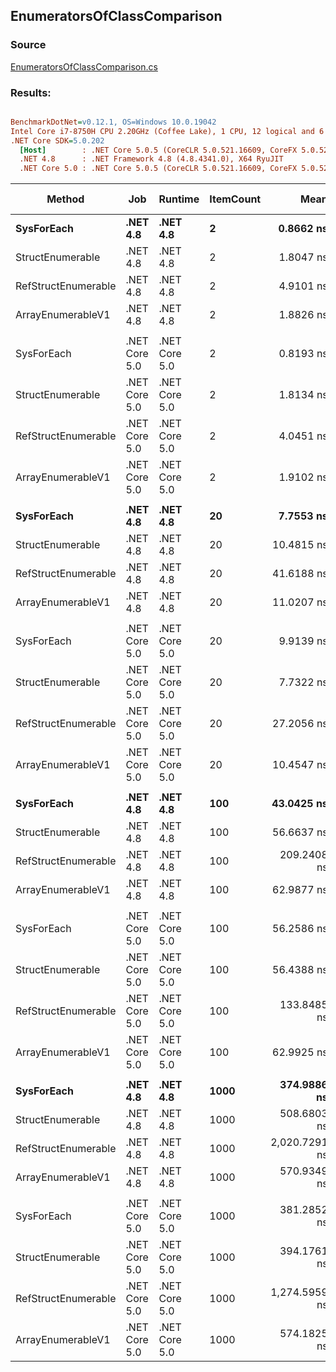 ﻿## EnumeratorsOfClassComparison

### Source
[EnumeratorsOfClassComparison.cs](../../src/StructLinq.Benchmark/EnumeratorsOfClassComparison.cs)

### Results:
``` ini

BenchmarkDotNet=v0.12.1, OS=Windows 10.0.19042
Intel Core i7-8750H CPU 2.20GHz (Coffee Lake), 1 CPU, 12 logical and 6 physical cores
.NET Core SDK=5.0.202
  [Host]        : .NET Core 5.0.5 (CoreCLR 5.0.521.16609, CoreFX 5.0.521.16609), X64 RyuJIT
  .NET 4.8      : .NET Framework 4.8 (4.8.4341.0), X64 RyuJIT
  .NET Core 5.0 : .NET Core 5.0.5 (CoreCLR 5.0.521.16609, CoreFX 5.0.521.16609), X64 RyuJIT


```
|              Method |           Job |       Runtime | ItemCount |          Mean |     Error |    StdDev | Ratio | RatioSD | Gen 0 | Gen 1 | Gen 2 | Allocated | Code Size |
|-------------------- |-------------- |-------------- |---------- |--------------:|----------:|----------:|------:|--------:|------:|------:|------:|----------:|----------:|
|          **SysForEach** |      **.NET 4.8** |      **.NET 4.8** |         **2** |     **0.8662 ns** | **0.0122 ns** | **0.0114 ns** |  **1.00** |    **0.00** |     **-** |     **-** |     **-** |         **-** |      **37 B** |
|    StructEnumerable |      .NET 4.8 |      .NET 4.8 |         2 |     1.8047 ns | 0.0159 ns | 0.0149 ns |  2.08 |    0.03 |     - |     - |     - |         - |      73 B |
| RefStructEnumerable |      .NET 4.8 |      .NET 4.8 |         2 |     4.9101 ns | 0.0252 ns | 0.0236 ns |  5.67 |    0.07 |     - |     - |     - |         - |      87 B |
|   ArrayEnumerableV1 |      .NET 4.8 |      .NET 4.8 |         2 |     1.8826 ns | 0.0177 ns | 0.0166 ns |  2.17 |    0.03 |     - |     - |     - |         - |      63 B |
|                     |               |               |           |               |           |           |       |         |       |       |       |           |           |
|          SysForEach | .NET Core 5.0 | .NET Core 5.0 |         2 |     0.8193 ns | 0.0150 ns | 0.0140 ns |  1.00 |    0.00 |     - |     - |     - |         - |      37 B |
|    StructEnumerable | .NET Core 5.0 | .NET Core 5.0 |         2 |     1.8134 ns | 0.0068 ns | 0.0057 ns |  2.21 |    0.04 |     - |     - |     - |         - |      73 B |
| RefStructEnumerable | .NET Core 5.0 | .NET Core 5.0 |         2 |     4.0451 ns | 0.0185 ns | 0.0154 ns |  4.94 |    0.09 |     - |     - |     - |         - |      77 B |
|   ArrayEnumerableV1 | .NET Core 5.0 | .NET Core 5.0 |         2 |     1.9102 ns | 0.0103 ns | 0.0086 ns |  2.33 |    0.04 |     - |     - |     - |         - |      63 B |
|                     |               |               |           |               |           |           |       |         |       |       |       |           |           |
|          **SysForEach** |      **.NET 4.8** |      **.NET 4.8** |        **20** |     **7.7553 ns** | **0.0750 ns** | **0.0701 ns** |  **1.00** |    **0.00** |     **-** |     **-** |     **-** |         **-** |      **37 B** |
|    StructEnumerable |      .NET 4.8 |      .NET 4.8 |        20 |    10.4815 ns | 0.0546 ns | 0.0510 ns |  1.35 |    0.02 |     - |     - |     - |         - |      73 B |
| RefStructEnumerable |      .NET 4.8 |      .NET 4.8 |        20 |    41.6188 ns | 0.1790 ns | 0.1587 ns |  5.36 |    0.04 |     - |     - |     - |         - |      87 B |
|   ArrayEnumerableV1 |      .NET 4.8 |      .NET 4.8 |        20 |    11.0207 ns | 0.0447 ns | 0.0397 ns |  1.42 |    0.01 |     - |     - |     - |         - |      63 B |
|                     |               |               |           |               |           |           |       |         |       |       |       |           |           |
|          SysForEach | .NET Core 5.0 | .NET Core 5.0 |        20 |     9.9139 ns | 0.0820 ns | 0.0767 ns |  1.00 |    0.00 |     - |     - |     - |         - |      37 B |
|    StructEnumerable | .NET Core 5.0 | .NET Core 5.0 |        20 |     7.7322 ns | 0.0478 ns | 0.0447 ns |  0.78 |    0.01 |     - |     - |     - |         - |      73 B |
| RefStructEnumerable | .NET Core 5.0 | .NET Core 5.0 |        20 |    27.2056 ns | 0.1009 ns | 0.0895 ns |  2.74 |    0.02 |     - |     - |     - |         - |      77 B |
|   ArrayEnumerableV1 | .NET Core 5.0 | .NET Core 5.0 |        20 |    10.4547 ns | 0.0716 ns | 0.0670 ns |  1.05 |    0.01 |     - |     - |     - |         - |      63 B |
|                     |               |               |           |               |           |           |       |         |       |       |       |           |           |
|          **SysForEach** |      **.NET 4.8** |      **.NET 4.8** |       **100** |    **43.0425 ns** | **0.1981 ns** | **0.1654 ns** |  **1.00** |    **0.00** |     **-** |     **-** |     **-** |         **-** |      **37 B** |
|    StructEnumerable |      .NET 4.8 |      .NET 4.8 |       100 |    56.6637 ns | 0.3237 ns | 0.2527 ns |  1.32 |    0.01 |     - |     - |     - |         - |      73 B |
| RefStructEnumerable |      .NET 4.8 |      .NET 4.8 |       100 |   209.2408 ns | 0.8795 ns | 0.8227 ns |  4.86 |    0.03 |     - |     - |     - |         - |      87 B |
|   ArrayEnumerableV1 |      .NET 4.8 |      .NET 4.8 |       100 |    62.9877 ns | 0.3470 ns | 0.3076 ns |  1.46 |    0.01 |     - |     - |     - |         - |      63 B |
|                     |               |               |           |               |           |           |       |         |       |       |       |           |           |
|          SysForEach | .NET Core 5.0 | .NET Core 5.0 |       100 |    56.2586 ns | 0.1761 ns | 0.1647 ns |  1.00 |    0.00 |     - |     - |     - |         - |      37 B |
|    StructEnumerable | .NET Core 5.0 | .NET Core 5.0 |       100 |    56.4388 ns | 0.2310 ns | 0.1929 ns |  1.00 |    0.00 |     - |     - |     - |         - |      73 B |
| RefStructEnumerable | .NET Core 5.0 | .NET Core 5.0 |       100 |   133.8485 ns | 0.7127 ns | 0.6666 ns |  2.38 |    0.01 |     - |     - |     - |         - |      77 B |
|   ArrayEnumerableV1 | .NET Core 5.0 | .NET Core 5.0 |       100 |    62.9925 ns | 0.2270 ns | 0.1896 ns |  1.12 |    0.01 |     - |     - |     - |         - |      63 B |
|                     |               |               |           |               |           |           |       |         |       |       |       |           |           |
|          **SysForEach** |      **.NET 4.8** |      **.NET 4.8** |      **1000** |   **374.9886 ns** | **1.2653 ns** | **1.1835 ns** |  **1.00** |    **0.00** |     **-** |     **-** |     **-** |         **-** |      **37 B** |
|    StructEnumerable |      .NET 4.8 |      .NET 4.8 |      1000 |   508.6803 ns | 2.1015 ns | 1.9657 ns |  1.36 |    0.01 |     - |     - |     - |         - |      73 B |
| RefStructEnumerable |      .NET 4.8 |      .NET 4.8 |      1000 | 2,020.7291 ns | 7.8670 ns | 7.3588 ns |  5.39 |    0.03 |     - |     - |     - |         - |      87 B |
|   ArrayEnumerableV1 |      .NET 4.8 |      .NET 4.8 |      1000 |   570.9349 ns | 3.2437 ns | 3.0341 ns |  1.52 |    0.01 |     - |     - |     - |         - |      63 B |
|                     |               |               |           |               |           |           |       |         |       |       |       |           |           |
|          SysForEach | .NET Core 5.0 | .NET Core 5.0 |      1000 |   381.2852 ns | 0.9235 ns | 0.8638 ns |  1.00 |    0.00 |     - |     - |     - |         - |      37 B |
|    StructEnumerable | .NET Core 5.0 | .NET Core 5.0 |      1000 |   394.1761 ns | 2.6189 ns | 2.4497 ns |  1.03 |    0.01 |     - |     - |     - |         - |      73 B |
| RefStructEnumerable | .NET Core 5.0 | .NET Core 5.0 |      1000 | 1,274.5959 ns | 4.0012 ns | 3.7427 ns |  3.34 |    0.01 |     - |     - |     - |         - |      77 B |
|   ArrayEnumerableV1 | .NET Core 5.0 | .NET Core 5.0 |      1000 |   574.1825 ns | 1.9711 ns | 1.7473 ns |  1.51 |    0.01 |     - |     - |     - |         - |      63 B |

